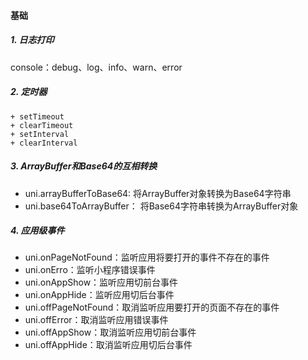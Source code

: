 #### 基础

##### 1. 日志打印

console：debug、log、info、warn、error

##### 2. 定时器

	+ setTimeout
	+ clearTimeout
	+ setInterval
	+ clearInterval

##### 3. ArrayBuffer和Base64的互相转换

+ uni.arrayBufferToBase64:  将ArrayBuffer对象转换为Base64字符串
+ uni.base64ToArrayBuffer： 将Base64字符串转换为ArrayBuffer对象

##### 4. 应用级事件

+ uni.onPageNotFound：监听应用将要打开的事件不存在的事件
+ uni.onErro：监听小程序错误事件
+ uni.onAppShow：监听应用切前台事件
+ uni.onAppHide：监听应用切后台事件
+ uni.offPageNotFound：取消监听应用要打开的页面不存在的事件
+ uni.offError：取消监听应用错误事件
+ uni.offAppShow：取消监听应用切前台事件
+ uni.offAppHide：取消监听应用切后台事件

